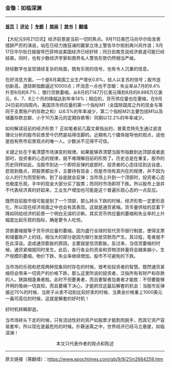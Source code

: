 ### 金璇：如临深渊

---

#### [首页](../../../..?n2664259) &nbsp;|&nbsp; [评论](../../../../../epoch-comment?n2664259) &nbsp;|&nbsp; [专题](../../../../../epoch-special?n2664259) &nbsp;|&nbsp; [禁闻](../../../../../epoch-news?n2664259) &nbsp;|&nbsp; [禁书](../../../../../books?n2664259) &nbsp;|&nbsp; [翻墙](https://github.com/gfw-breaker/nogfw/blob/master/README.md?n2664259)


<div class="post_content" id="artbody" itemprop="articleBody">
 <!-- article content begin -->
 <p>
  【大纪元9月21日讯】经济前景是当前一切的焦点。9月11日奥巴马向华尔街发表措辞严厉的演说，站在已经力挽狂澜的赢家立场上警告华尔街别再兴风作浪；9月17日华尔街日报报导巴菲特说美国经济已经好转；同日伯南克说经济衰退可能已经结束。同时，也有少数经济学家和商界名人警告形势仍然相当严峻。
 </p>
 <p>
  财经数字也呈现错综复杂的局面，既有乐观的信号，也有令人沉重的信息。
 </p>
 <p>
  在好消息方面，一个是8月美国工业生产增长0.8%，给人以复苏的信号；股市连创新高，道琼斯指数逼近10000点；坏消息一点也不含糊：失业率从7月的9.4%升至8月的9.7%； 银行贷款萎缩，从6月的7.147万亿美元降到8月的6.886万亿美元，6、7、8三个月的降幅达到年率14%；相应的，货币供应量也在萎缩，在8月24日前的四周内，美国货币供应量的第一个指标M1（全国除国库之外的现金与等同于支票账户的存款之和）以6.5%的年率减少，第二个指标M2(主要包括M1以及储蓄存款总额、小于10万美元的定期存款等）同期以12.2%的年率减少。
 </p>
 <p>
  如何解读目前的经济形势？ 正如笔者前几篇文章指出的，普莱克特先生通过波浪理论分析的股市前景至今仍然是站得住脚的。近期有几个媒体报导他的观点，说他是抱有熊市前景观点的唯一人。少数派不见得不可信。
 </p>
 <p>
  关键之处在于看清楚市场演变的规律。如果能够弄清楚当股市指数到达顶部或者底部时，投资者的心态的规律，就不难理解目前的形势了。历史总是在重复。股市的历史同样如此。当股市到达一个即将反弹的底部时，投资者的心态往往到达谷底，悲观到极点，把股票都出手，主要持有现金；但是市场有其内在的规律，并不因为众人的行为而受影响，到了谷底就会反弹；当市场上升到一个顶部时，投资者心态也极度乐观，手中的现金大部分买了股票；而同时市场即将下跌。所以股市上涨并不代表经济真的好起来，工业生产增加也可能是这个普遍乐观心态的一点反应。
 </p>
 <p>
  既然目前股市很可能是到了一个顶部，那么转头下跌的时候，经济形势一定更形恶化，所以现在经济局面之中也会有其表现。这就是通货紧缩。货币量供给的显着下降如同给经济的前景一个明白无误的诊断。其实货币供应量的萎缩和失业率的上升幅度比起乐观的指标，确是更令人吃惊。
 </p>
 <p>
  贷款萎缩就等于货币供应量的萎缩。因为盛行全球的现代货币银行制度，使得支票和储蓄账户上的钱，相当大的部分是因为银行发放贷款而产生。其过程，笔者就不在此深谈。造成通货膨胀的原因，主要就是信贷膨胀。反过来，当信贷萎缩的时候，通货紧缩就同时发生。此后，各行各业的资金和货物流转量将会越来越小，生产规模的萎缩，物价下跌，失业率继续增加。股市不可避免的下跌。
 </p>
 <p>
  当市场的乐观和悲观两种现象同时存在的时候，很考验投资者的智慧。既然通货紧缩将会带来一切资产的价格下跌，那么这里所说的投资者，泛指所有有财产和存款的人。狭路相逢勇者胜。此时不但要勇者，而且要智者加勇者才能胜：不但要能够开明的吸纳一切良知，而且要痛下决心，才能抓住这最后解套的机会：当股市反弹接近70%的时候、当房子从卖不动到比较好卖的时候、当黄金价格重上1000美元一盎司高位的时候，这就是解套的好时机！
 </p>
 <p>
  好时机转瞬即逝。
 </p>
 <p>
  当市场转头下走的时候，只有流动性好的资产如股票才能割肉脱手，而其它资产容易套牢。所以现在是最危险的时候。扑簌迷离之中，世界经济已经马立悬崖，如临深渊！
  <br/>
  <center>
   <font class="GY13">
    本文只代表作者的观点和陈述
   </font>
  </center>
 </p>
 <!-- article content end -->
 <div id="below_article_ad">
 </div>
</div>


---

原文链接（需翻墙）：https://www.epochtimes.com/gb/9/9/21/n2664259.htm